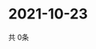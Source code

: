 # 2021-10-23
  共 0条

  <!-- BEGIN -->
  <!-- 最后更新时间Sat Oct 23 2021 16:04:46 GMT+0000 (Coordinated Universal Time) -->
  
  <!-- END -->
  
  